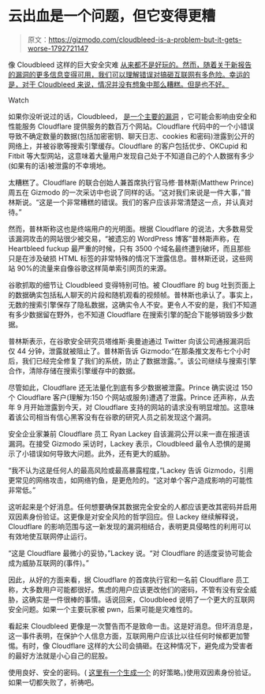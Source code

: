 # 云出血是一个问题，但它变得更糟

> 原文：<https://gizmodo.com/cloudbleed-is-a-problem-but-it-gets-worse-1792721147>

像 Cloudbleed 这样的巨大安全灾难 [从来都不是好玩的。然而，随着关于新报告的漏洞的更多信息变得可用，我们可以理解错误对搞砸互联网有多危险。幸运的是，对于 Cloudbleed 来说，情况并没有想象中那么糟糕。但是也不好。](https://gizmodo.com/everything-you-need-to-know-about-cloudbleed-the-lates-1792710616)

Watch

如果你没听说过的话，Cloudbleed， [是一个主要的漏洞](https://gizmodo.com/everything-you-need-to-know-about-cloudbleed-the-lates-1792710616) ，它可能会影响由安全和性能服务 Cloudflare 提供服务的数百万个网站。Cloudflare 代码中的一个小错误导致不确定数量的数据(包括加密密钥、聊天日志、cookies 和密码)泄露到公开的网络上，并被谷歌等搜索引擎缓存。Cloudflare 的客户包括优步、OKCupid 和 Fitbit 等大型网站，这意味着大量用户发现自己处于不知道自己的个人数据有多少(如果有的话)被泄露的不幸境地。

太糟糕了。Cloudflare 的联合创始人兼首席执行官马修·普林斯(Matthew Prince)周五在 Gizmodo 的一次采访中也说了同样的话。“这对我们来说是一件大事，”普林斯说。“这是一个非常糟糕的错误。我们的客户应该非常清楚这一点，并认真对待。”

然而，普林斯称这也是终端用户的光明面。根据 Cloudflare 的说法，大多数易受该漏洞攻击的网站很少被交易，“被遗忘的 WordPress 博客”普林斯声称，在 Heartbleed fuckup 最严重的时候，只有 3500 个域名最终遭到破坏，而且那些只是在涉及破损 HTML 标签的非常特殊的情况下泄露信息。普林斯还说，这些网站 90%的流量来自像谷歌这样简单索引网页的来源。

谷歌抓取的细节让 Cloudbleed 变得特别可怕。被 Cloudflare 的 bug 吐到页面上的数据确实包括私人聊天的片段和随机观看的视频帧。普林斯也承认了。事实上，无数的搜索引擎保存了隐私数据，这确实令人不安。更令人不安的是，我们不知道有多少数据留在野外，也不知道 Cloudflare 在搜索引擎的配合下能够销毁多少数据。

普林斯表示，在谷歌安全研究员塔维斯·奥曼迪通过 Twitter 向该公司通报漏洞后仅 44 分钟，泄露就被阻止了。普林斯告诉 Gizmodo:“在那条推文发布七个小时后，我们已经完全修复了我们的系统，防止了数据泄露。”。该公司继续与搜索引擎合作，清除存储在搜索引擎缓存中的数据。

尽管如此，Cloudflare 还无法量化到底有多少数据被泄露。Prince 确实说过 150 个 Cloudflare 客户(理解为:150 个网站或服务)遭遇了泄露。Prince 还声称，从去年 9 月开始泄露到今天，对 Cloudflare 支持的网站的请求没有明显增加。这意味着该公司相当有信心黑客没有在谷歌的研究人员之前发现这个漏洞。

安全企业家兼前 Cloudflare 员工 Ryan Lackey 自该漏洞公开以来一直在报道该漏洞。在接受 Gizmodo 采访时，Lackey 表示，Cloudbleed 最令人恐惧的是揭示了小错误如何导致大问题。此外，还有更大的威胁。

“我不认为这是任何人的最高风险或最高暴露程度，”Lackey 告诉 Gizmodo，引用更常见的网络攻击，如网络钓鱼，是更危险的。“这对单个客户造成影响的可能性非常低。”

这听起来是个好消息。任何想要确保其数据完全安全的人都应该更改其密码并启用双因素身份验证。这更像是对安全风险的哲学回应。但 Lackey 继续解释说，Cloudflare 的影响范围与这一新发现的漏洞相结合，表明更具侵略性的利用可以有效地使互联网停止运行。

“这是 Cloudflare 最微小的妥协，”Lackey 说。“对 Cloudflare 的适度妥协可能会成为威胁互联网的(事件)。”

因此，从好的方面来看，据 Cloudflare 的首席执行官和一名前 Cloudflare 员工称，大多数用户可能都很好。焦虑的用户应该更改他们的密码，不管有没有安全威胁，这确实是一件很棒的事情。话说回来，Cloudbleed 说明了一个更大的互联网安全问题。如果一个主要玩家被 pwn，后果可能是灾难性的。

看起来 Cloudbleed 更像是一次警告而不是致命一击。这是好消息。但坏消息是，这一事件表明，在保护个人信息方面，互联网用户应该比以往任何时候都更加警惕。有时，像 Cloudflare 这样的大公司会搞砸。在这种情况下，避免成为受害者的最好方法就是小心自己的屁股。

使用良好、安全的密码。( [这里有一个生成一个](http://gizmodo.com/create-an-ultra-secure-easy-to-remember-passphrase-usi-1694021321) 的好策略。)使用双因素身份验证。如果一切都失败了，祈祷吧。